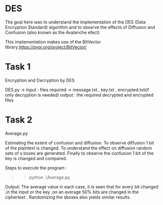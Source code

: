 # DES

The goal here was to understand the implementation of the DES (Data Encryption Standard) algorithm and to observe the effects of Diffusion and Confusion (also known as the Avalanche efect)

This implementation makes use of the BitVector library.https://pypi.org/project/BitVector/

# Task 1

Encryption and Decryption by DES

DES.py -> Input : files required -> message.txt , key.txt , encrypted.txt(if only decryption is needed)
          output : the required decrypted and encrypted files
          
# Task 2

Average.py

Estimating the extent of confusion and diffusion.
To observe diffusion 1 bit of the plaintext is changed. To understand the effect on diffusion random sets of s boxes are generated.
Finally to observe the confusion 1 bit of the key is changed and compared.

Steps to execute the program :
>> python .\Average.py

Output: The average value in each case, it is seen that for every bit changed ,in the input or
the key ,on an average 50% bits are changed in the ciphertext . Randomizing the sboxes also
yields similar results.
